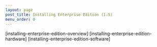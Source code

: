 ```yaml
---
layout: page
post_title: Installing Enterprise Edition (1.5)
menu_order: 0
---
```



[installing-enterprise-edition-overview] [installing-enterprise-edition-hardware] [installing-enterprise-edition-software]